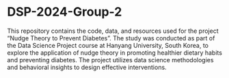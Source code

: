# DSP-2024-Group-2
This repository contains the code, data, and resources used for the project “Nudge Theory to Prevent Diabetes”. 
The study was conducted as part of the Data Science Project course at Hanyang University, South Korea, to explore the application of nudge theory in promoting healthier dietary habits and preventing diabetes. 
The project utilizes data science methodologies and behavioral insights to design effective interventions.
